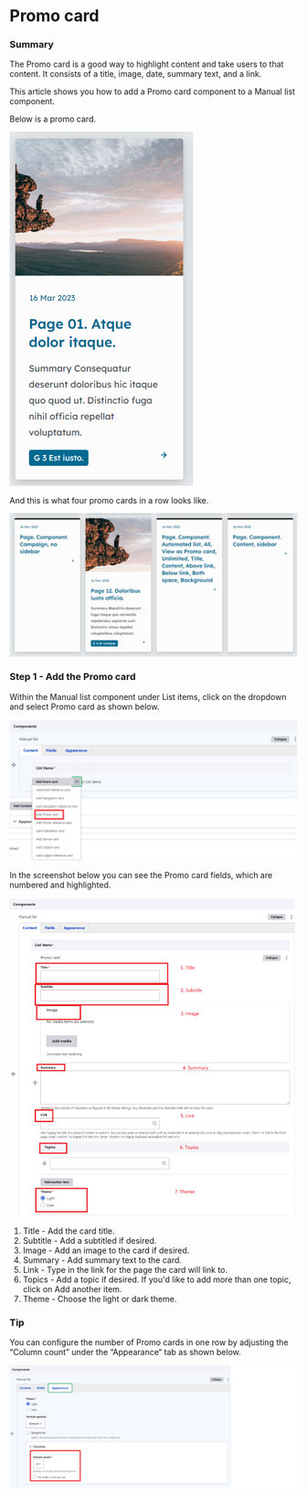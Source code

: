 # Promo card

### Summary <a href="#promocardcomponent-summary" id="promocardcomponent-summary"></a>

The Promo card is a good way to highlight content and take users to that content. It consists of a title, image, date, summary text, and a link.

This article shows you how to add a Promo card component to a Manual list component.

Below is a promo card.

![](<../../../.gitbook/assets/image (52).png>)

And this is what four promo cards in a row looks like.

![](<../../../.gitbook/assets/image (53).png>)



### Step 1 - Add the Promo card <a href="#promocardcomponent-step1-addthepromocard" id="promocardcomponent-step1-addthepromocard"></a>

Within the Manual list component under List items, click on the dropdown and select Promo card as shown below.

![](<../../../.gitbook/assets/image (44).png>)

In the screenshot below you can see the Promo card fields, which are numbered and highlighted.

![](<../../../.gitbook/assets/image (8).png>)

1. Title - Add the card title.
2. Subtitle - Add a subtitled if desired.
3. Image - Add an image to the card if desired.
4. Summary - Add summary text to the card.
5. Link - Type in the link for the page the card will link to.
6. Topics - Add a topic if desired. If you'd like to add more than one topic, click on Add another item.
7. Theme - Choose the light or dark theme.&#x20;

### Tip <a href="#promocardcomponent-tip" id="promocardcomponent-tip"></a>

You can configure the number of Promo cards in one row by adjusting the “Column count” under the “Appearance“ tab as shown below.

![](<../../../.gitbook/assets/image (59).png>)

